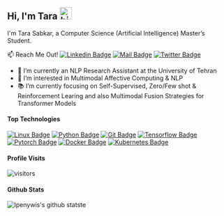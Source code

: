 ## Hi, I'm Tara <img src="https://user-images.githubusercontent.com/1303154/88677602-1635ba80-d120-11ea-84d8-d263ba5fc3c0.gif" width="28px" height="28px" alt="hi">

I'm Tara Sabkar, a Computer Science (Artificial Intelligence) Master’s Student.

:mailbox: Reach Me Out!
 [![Linkedin Badge](https://img.shields.io/badge/-tarasabkar-0e76a8?style=flat&labelColor=0e76a8&logo=linkedin&logoColor=white)](https://www.linkedin.com/in/tarasabkar/) [![Mail Badge](https://img.shields.io/badge/-tarasabkar-c0392b?style=flat&labelColor=c0392b&logo=gmail&logoColor=white)](mailto:tarasabkar@gmail.com) [![Twitter Badge](https://img.shields.io/badge/-@tarasabkar-1ca0f1?style=flat&labelColor=1ca0f1&logo=twitter&logoColor=white&link=https://twitter.com/tarasabkar)](https://twitter.com/tarasabkar) 


- 🔭 I’m currently an NLP Research Assistant at the University of Tehran
- :eyes: I’m interested in Multimodal Affective Computing & NLP 
- :books: I’m currently focusing on Self-Supervised, Zero/Few shot & Reinforcement Learing and also  Multimodal Fusion Strategies for Transformer Models

#### Top Technologies

[![Linux Badge](https://img.shields.io/badge/-Linux-E95420?style=for-the-badge&labelColor=black&logo=linux&logoColor=E95420)](#) [![Python Badge](https://img.shields.io/badge/-Python-4584b6?style=for-the-badge&labelColor=black&logo=python&logoColor=4584b6 )](#) [![Git Badge](https://img.shields.io/badge/-Git-F1502F?style=for-the-badge&labelColor=black&logo=git&logoColor=F1502F)](#) [![Tensorflow Badge](https://img.shields.io/badge/-Tensorflow-FFA800?style=for-the-badge&labelColor=black&logo=tensorflow&logoColor=FFA800)](#) [![Pytorch Badge](https://img.shields.io/badge/-Pytorch-F1502F?style=for-the-badge&labelColor=black&logo=pytorch&logoColor=F1502F)](#) [![Docker Badge](https://img.shields.io/badge/-Docker-0db7ed?style=for-the-badge&labelColor=black&logo=docker&logoColor=0db7ed)](#) [![Kubernetes Badge](https://img.shields.io/badge/-Kubernetes-3970e4?style=for-the-badge&labelColor=black&logo=kubernetes&logoColor=3970e4)](#)


#### Profile Visits 

![visitors](https://visitor-badge.glitch.me/badge?page_id=tarasabkar.tarasabkar)

<!-- 

<details>

<summary>
  More Stuff About Me
</summary>

<br > 

</details>

-->

#### Github Stats

![Ipenywis's github stats](https://github-readme-stats.vercel.app/api?username=tarasabkar&count_private=true&theme=tokyonight&hide=contribs,prs)te